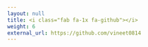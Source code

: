 ```yaml
---
layout: null
title: <i class="fab fa-1x fa-github"></i>
weight: 6
external_url: https://github.com/vineet0814
---
```

